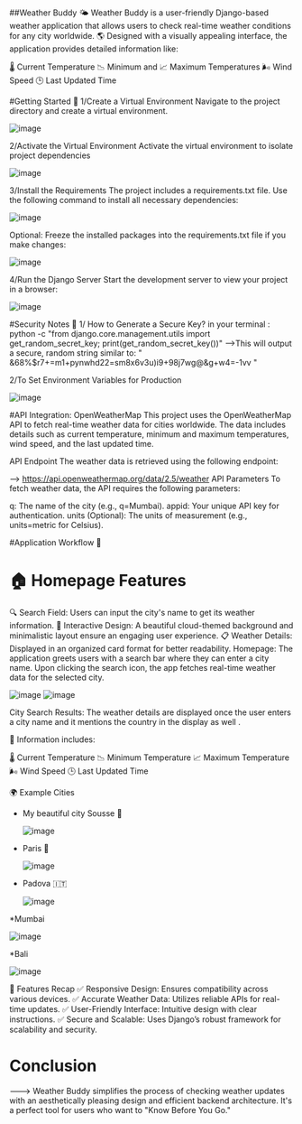 ##Weather Buddy 🌤️ 
Weather Buddy is a user-friendly Django-based weather application that allows users to check real-time weather conditions for any city worldwide. 
🌎 Designed with a visually appealing interface, the application provides detailed information like:

🌡️ Current Temperature
📉 Minimum and 📈 Maximum Temperatures
🌬️ Wind Speed
🕒 Last Updated Time


#Getting Started 🚀
1/Create a Virtual Environment
Navigate to the project directory and create a virtual environment.

![image](https://github.com/user-attachments/assets/3084a438-44a2-4fe2-89af-0479d02af57d)

2/Activate the Virtual Environment
Activate the virtual environment to isolate project dependencies

![image](https://github.com/user-attachments/assets/1a5aa597-e914-4fd9-b397-1e7dc422f446)

3/Install the Requirements
The project includes a requirements.txt file. Use the following command to install all necessary dependencies:


![image](https://github.com/user-attachments/assets/61fe3107-4d55-4bf9-a347-e438aa5531bc)

Optional: Freeze the installed packages into the requirements.txt file if you make changes:


![image](https://github.com/user-attachments/assets/da7074f5-79d5-4f6b-b24c-ce5f00a77efc)


4/Run the Django Server
Start the development server to view your project in a browser:

![image](https://github.com/user-attachments/assets/1a572f5d-7f93-492b-9c45-b9a9c3868485)

#Security Notes 🔐
1/ How to Generate a Secure Key?
in your terminal : 
python -c "from django.core.management.utils import get_random_secret_key; print(get_random_secret_key())"
-->This will output a secure, random string similar to:
" &68%$r7+=m1+pynwhd22=sm8x6v3u)i9+98j7wg@&g+w4=-1vv "

2/To Set Environment Variables for Production 

![image](https://github.com/user-attachments/assets/32439387-10be-4d44-87ed-530d5090f92b)

#API Integration: OpenWeatherMap
This project uses the OpenWeatherMap API to fetch real-time weather data for cities worldwide. The data includes details such as current temperature, minimum and maximum temperatures, wind speed, and the last updated time.

API Endpoint
The weather data is retrieved using the following endpoint:


--> https://api.openweathermap.org/data/2.5/weather
API Parameters
To fetch weather data, the API requires the following parameters:

q: The name of the city (e.g., q=Mumbai).
appid: Your unique API key for authentication.
units (Optional): The units of measurement (e.g., units=metric for Celsius).


#Application Workflow 🌟
# 🏠 Homepage Features
🔍 Search Field: Users can input the city's name to get its weather information.
🎨 Interactive Design: A beautiful cloud-themed background and minimalistic layout ensure an engaging user experience.
📋 Weather Details: Displayed in an organized card format for better readability.
Homepage: The application greets users with a search bar where they can enter a city name. Upon clicking the search icon, the app fetches real-time weather data for the selected city.

![image](https://github.com/user-attachments/assets/5838daf3-a964-41cd-bd24-efc88714671b)
![image](https://github.com/user-attachments/assets/852f6ab0-a9ec-446d-8930-b0d8c73d1c2d)


City Search Results: The weather details are displayed once the user enters a city name and it mentions the country in the display as well . 

🌟 Information includes:

🌡️ Current Temperature
📉 Minimum Temperature
📈 Maximum Temperature
🌬️ Wind Speed
🕒 Last Updated Time


🌍 Example Cities
* My beautiful city Sousse 🌴
  
  ![image](https://github.com/user-attachments/assets/c49443cb-71d1-4407-bc93-9114934adf4f)

* Paris 🗼

  ![image](https://github.com/user-attachments/assets/59a575fa-ad3c-408d-9bba-d18d78d366e6)

* Padova 🇮🇹
  
  ![image](https://github.com/user-attachments/assets/8f2f8ecb-59c2-4d0a-8589-85bf5fa13a79)

*Mumbai 

![image](https://github.com/user-attachments/assets/178b1d34-e647-4f68-877d-c8dc97aa2148)

*Bali 

![image](https://github.com/user-attachments/assets/40562892-b0b3-453b-8e2a-6d5947a323c4)



🔑 Features Recap
✅ Responsive Design: Ensures compatibility across various devices.
✅ Accurate Weather Data: Utilizes reliable APIs for real-time updates.
✅ User-Friendly Interface: Intuitive design with clear instructions.
✅ Secure and Scalable: Uses Django’s robust framework for scalability and security.

# Conclusion
---> Weather Buddy simplifies the process of checking weather updates with an aesthetically pleasing design and efficient backend architecture. It's a perfect tool for users who want to "Know Before You Go."
